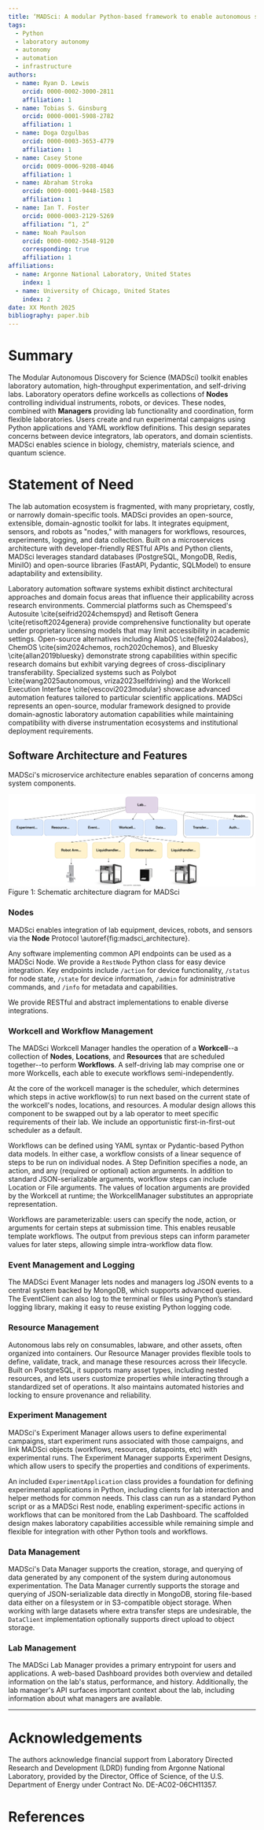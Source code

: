 ```yaml
---
title: ‘MADSci: A modular Python-based framework to enable autonomous science’
tags:
  - Python
  - laboratory autonomy
  - autonomy
  - automation
  - infrastructure
authors:
  - name: Ryan D. Lewis
    orcid: 0000-0002-3000-2811
    affiliation: 1
  - name: Tobias S. Ginsburg
    orcid: 0000-0001-5908-2782
    affiliation: 1
  - name: Doga Ozgulbas
    orcid: 0000-0003-3653-4779
    affiliation: 1
  - name: Casey Stone
    orcid: 0009-0006-9208-4046
    affiliation: 1
  - name: Abraham Stroka
    orcid: 0009-0001-9448-1583
    affiliation: 1
  - name: Ian T. Foster
    orcid: 0000-0003-2129-5269
    affiliation: “1, 2”
  - name: Noah Paulson
    orcid: 0000-0002-3548-9120
    corresponding: true
    affiliation: 1
affiliations:
  - name: Argonne National Laboratory, United States
    index: 1
  - name: University of Chicago, United States
    index: 2
date: XX Month 2025
bibliography: paper.bib
---
```


# Summary

The Modular Autonomous Discovery for Science (MADSci) toolkit enables laboratory automation, high-throughput experimentation, and self-driving labs.
Laboratory operators define workcells as collections of **Nodes** controlling individual instruments, robots, or devices.
These nodes, combined with **Managers** providing lab functionality and coordination, form flexible laboratories.
Users create and run experimental campaigns using Python applications and YAML workflow definitions.
This design separates concerns between device integrators, lab operators, and domain scientists.
MADSci enables science in biology, chemistry, materials science, and quantum science.

# Statement of Need

The lab automation ecosystem is fragmented, with many proprietary, costly, or narrowly domain-specific tools.
MADSci provides an open-source, extensible, domain-agnostic toolkit for labs.
It integrates equipment, sensors, and robots as "nodes," with managers for workflows, resources, experiments, logging, and data collection.
Built on a microservices architecture with developer-friendly RESTful APIs and Python clients, MADSci leverages standard databases (PostgreSQL, MongoDB, Redis, MiniIO) and open-source libraries (FastAPI, Pydantic, SQLModel) to ensure adaptability and extensibility.

Laboratory automation software systems exhibit distinct architectural approaches and domain focus areas that influence their applicability across research environments.
Commercial platforms such as Chemspeed's Autosuite \cite{seifrid2024chemspyd} and Retisoft Genera \cite{retisoft2024genera} provide comprehensive functionality but operate under proprietary licensing models that may limit accessibility in academic settings.
Open-source alternatives including AlabOS \cite{fei2024alabos}, ChemOS \cite{sim2024chemos, roch2020chemos}, and Bluesky \cite{allan2019bluesky} demonstrate strong capabilities within specific research domains but exhibit varying degrees of cross-disciplinary transferability.
Specialized systems such as Polybot \cite{wang2025autonomous, vriza2023selfdriving} and the Workcell Execution Interface \cite{vescovi2023modular} showcase advanced automation features tailored to particular scientific applications.
MADSci represents an open-source, modular framework designed to provide domain-agnostic laboratory automation capabilities while maintaining compatibility with diverse instrumentation ecosystems and institutional deployment requirements.

## Software Architecture and Features

MADSci's microservice architecture enables separation of concerns among system components.

<!-- if there's something in the figure we don't mention, it should not be included in the figure -->
![MADSci Architecture Diagram.\label{fig:madsci_architecture}](assets/drawio/madsci_architecture.drawio.svg)
Figure 1: Schematic architecture diagram for MADSci

### Nodes

MADSci enables integration of lab equipment, devices, robots, and sensors via the **Node** Protocol \autoref{fig:madsci_architecture}.

Any software implementing common API endpoints can be used as a MADSci Node. We provide a `RestNode` Python class for easy device integration. Key endpoints include `/action` for device functionality, `/status` for node state, `/state` for device information, `/admin` for administrative commands, and `/info` for metadata and capabilities.

We provide RESTful and abstract implementations to enable diverse integrations.

### Workcell and Workflow Management

The MADSci Workcell Manager handles the operation of a **Workcell**--a collection of **Nodes**, **Locations**, and **Resources** that are scheduled together--to perform **Workflows**. A self-driving lab may comprise one or more Workcells, each able to execute workflows semi-independently.

At the core of the workcell manager is the scheduler, which determines which steps in active workflow(s) to run next based on the current state of the workcell's nodes, locations, and resources.
A modular design allows this component to be swapped out by a lab operator to meet specific requirements of their lab.
We include an opportunistic first-in-first-out scheduler as a default.

Workflows can be defined using YAML syntax or Pydantic-based Python data models.
In either case, a workflow consists of a linear sequence of steps to be run on individual nodes.
A Step Definition specifies a node, an action, and any (required or optional) action arguments.
In addition to standard JSON-serializable arguments, workflow steps can include Location or File arguments.
The values of location arguments are provided by the Workcell at runtime; the WorkcellManager substitutes an appropriate representation.

Workflows are parameterizable: users can specify the node, action, or arguments for certain steps at submission time.
This enables reusable template workflows.
The output from previous steps can inform parameter values for later steps, allowing simple intra-workflow data flow.

### Event Management and Logging

The MADSci Event Manager lets nodes and managers log JSON events to a central system backed by MongoDB, which supports advanced queries. The EventClient can also log to the terminal or files using Python’s standard logging library, making it easy to reuse existing Python logging code.

### Resource Management

Autonomous labs rely on consumables, labware, and other assets, often organized into containers.
Our Resource Manager provides flexible tools to define, validate, track, and manage these resources across their lifecycle.
Built on PostgreSQL, it supports many asset types, including nested resources, and lets users customize properties while interacting through a standardized set of operations.
It also maintains automated histories and locking to ensure provenance and reliability.


### Experiment Management

MADSci's Experiment Manager allows users to define experimental campaigns, start experiment runs associated with those campaigns, and link MADSci objects (workflows, resources, datapoints, etc) with experimental runs.
The Experiment Manager supports Experiment Designs, which allow users to specify the properties and conditions of experiments.

An included `ExperimentApplication` class provides a foundation for defining experimental applications in Python, including clients for lab interaction and helper methods for common needs.
This class can run as a standard Python script or as a MADSci Rest node, enabling experiment-specific actions in workflows that can be monitored from the Lab Dashboard.
The scaffolded design makes laboratory capabilities accessible while remaining simple and flexible for integration with other Python tools and workflows.

### Data Management

MADSci's Data Manager supports the creation, storage, and querying of data generated by any component of the system during autonomous experimentation.
The Data Manager currently supports the storage and querying of JSON-serializable data directly in MongoDB, storing file-based data either on a filesystem or in S3-compatible object storage.
When working with large datasets where extra transfer steps are undesirable, the `DataClient` implementation optionally supports direct upload to object storage.

### Lab Management

The MADSci Lab Manager provides a primary entrypoint for users and applications.
A web-based Dashboard provides both overview and detailed information on the lab's status, performance, and history.
Additionally, the lab manager's API surfaces important context about the lab, including information about what managers are available.

---

# Acknowledgements

The authors acknowledge financial support from Laboratory Directed Research and Development (LDRD) funding from Argonne National Laboratory, provided by the Director, Office of Science, of the U.S. Department of Energy under Contract No. DE-AC02-06CH11357.

# References
